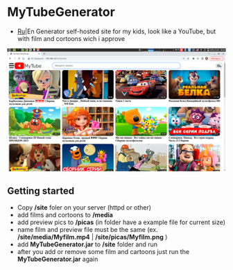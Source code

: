 # MyTubeGenerator
- [Ru](https://github.com/Alexzionx/MyTubeGenerator/blob/main/readmeRU.md)|En
Generator self-hosted site for my kids, look like a YouTube, but with film and cortoons wich i approve

<p align="center">
  <img title="portainer" src='https://github.com/Alexzionx/MyTubeGenerator/blob/main/mt.png?raw=true' />
</p>

## Getting started
- Copy **/site** foler on your server (httpd or other)
- add films and cortoons to **/media**
- add preview pics to **/picas** (in folder have a example file for current size)
- name film and preview file must be the same (ex. **/site/media/Myfilm.mp4** | **/site/picas/Myfilm.png** )
- add **MyTubeGenerator.jar** to **/site** folder and run
- after you add or remove some film and cartoons just run the **MyTubeGenerator.jar** again
